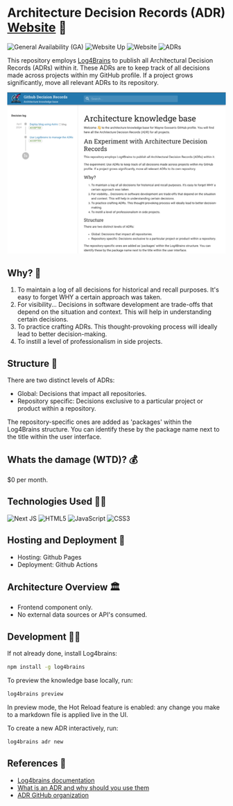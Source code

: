 # Architecture Decision Records (ADR) <a href="https://adr.waynegoosen.com/log4brains/" target="_blank">Website</a> 📒

![General Availability (GA)](https://img.shields.io/badge/Release_Stage-General_Availability_(GA)-yellow?color=%2332CD32
)
![Website Up](https://img.shields.io/website?url=https%3A%2F%2Fadr.waynegoosen.com%2Flog4brains%2F)
![Website](https://img.shields.io/website?color=0ab9e6&style=flat-square&up_message=adr.waynegoosen.com&url=https%3A%2F%2Fadr.waynegoosen.com%2Flog4brains%2F)
![ADRs](https://adr.waynegoosen.com/log4brains/badge.svg)


This repository employs [Log4Brains](https://github.com/thomvaill/log4brains/tree/master?tab=readme-ov-file#readme) to publish all Architectural Decision Records (ADRs) within it. These ADRs are to keep track of all decisions made across projects within my GitHub profile. If a project grows significantly, move all relevant ADRs to its repository.

<img src="./images/website.png" alt="Architecture Decision Records"/>

## Why? 🤔

1. To maintain a log of all decisions for historical and recall purposes. It's easy to forget WHY a certain approach was taken.
2. For visibility... Decisions in software development are trade-offs that depend on the situation and context. This will help in understanding certain decisions.
3. To practice crafting ADRs. This thought-provoking process will ideally lead to better decision-making.
4. To instill a level of professionalism in side projects.

## Structure 🧱

There are two distinct levels of ADRs:
- Global: Decisions that impact all repositories.
- Repository specific: Decisions exclusive to a particular project or product within a repository.

The repository-specific ones are added as 'packages' within the Log4Brains structure. You can identify these by the package name next to the title within the user interface.

## Whats the damage (WTD)? 💰

$0 per month.

## Technologies Used 🧑‍💻

![Next JS](https://img.shields.io/badge/Next-black?style=for-the-badge&logo=next.js&logoColor=white)
![HTML5](https://img.shields.io/badge/html5-%23E34F26.svg?style=for-the-badge&logo=html5&logoColor=white) ![JavaScript](https://img.shields.io/badge/javascript-%23323330.svg?style=for-the-badge&logo=javascript&logoColor=%23F7DF1E) ![CSS3](https://img.shields.io/badge/css3-%231572B6.svg?style=for-the-badge&logo=css3&logoColor=white)

## Hosting and Deployment 🚀

- Hosting: Github Pages
- Deployment: Github Actions

## Architecture Overview 🏛️

- Frontend component only. 
- No external data sources or API's consumed.

## Development 🧑‍💻

If not already done, install Log4brains:

```bash
npm install -g log4brains
```

To preview the knowledge base locally, run:

```bash
log4brains preview
```

In preview mode, the Hot Reload feature is enabled: any change you make to a markdown file is applied live in the UI.

To create a new ADR interactively, run:

```bash
log4brains adr new
```

## References 🌳

- [Log4brains documentation](https://github.com/thomvaill/log4brains/tree/master#readme)
- [What is an ADR and why should you use them](https://github.com/thomvaill/log4brains/tree/master#-what-is-an-adr-and-why-should-you-use-them)
- [ADR GitHub organization](https://adr.github.io/)

